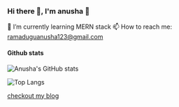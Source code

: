 ### Hi there 👋, I'm anusha  🙂

<!--
**anusha-007/anusha-007** is a ✨ _special_ ✨ repository because its `README.md` (this file) appears on your GitHub profile.

Here are some ideas to get you started:

- 🔭 I’m currently working on ...
- 🌱 I’m currently learning ...
- 👯 I’m looking to collaborate on ...
- 🤔 I’m looking for help with ...
- 💬 Ask me about ...
- 📫 How to reach me: ...
- 😄 Pronouns: ...
- ⚡ Fun fact: ...
-->
🌱 I’m currently learning MERN stack
📫 How to reach me: ramaduguanusha123@gmail.com

#### Github stats
![Anusha's GitHub stats](https://github-readme-stats.vercel.app/api?username=anusha-007&show_icons=true&theme=radical&count_private=true)

![Top Langs](https://github-readme-stats.vercel.app/api/top-langs/?username=anusha-007&show_icons=true&theme=merko)

[checkout my blog](https://ramaduguanusha123.medium.com/how-we-cloned-the-monster-india-website-by-collaborating-remotely-46860af43470)
